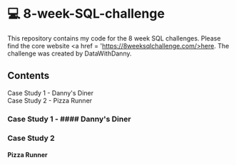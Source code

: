 # 💻 8-week-SQL-challenge
This repository contains my code for the 8 week SQL challenges. Please find the core website <a href = 'https://8weeksqlchallenge.com/>here</a>. The challenge was created by DataWithDanny.

## Contents 
  
Case Study 1 - Danny's Diner<br>
Case Study 2 - Pizza Runner

### Case Study 1 - #### Danny's Diner
                                                                                                
### Case Study 2
#### Pizza Runner
